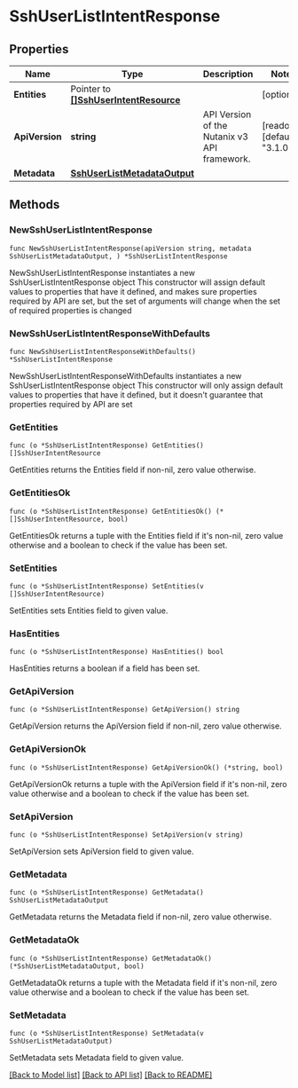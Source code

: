 # SshUserListIntentResponse

## Properties

Name | Type | Description | Notes
------------ | ------------- | ------------- | -------------
**Entities** | Pointer to [**[]SshUserIntentResource**](SshUserIntentResource.md) |  | [optional] 
**ApiVersion** | **string** | API Version of the Nutanix v3 API framework. | [readonly] [default to "3.1.0"]
**Metadata** | [**SshUserListMetadataOutput**](SshUserListMetadataOutput.md) |  | 

## Methods

### NewSshUserListIntentResponse

`func NewSshUserListIntentResponse(apiVersion string, metadata SshUserListMetadataOutput, ) *SshUserListIntentResponse`

NewSshUserListIntentResponse instantiates a new SshUserListIntentResponse object
This constructor will assign default values to properties that have it defined,
and makes sure properties required by API are set, but the set of arguments
will change when the set of required properties is changed

### NewSshUserListIntentResponseWithDefaults

`func NewSshUserListIntentResponseWithDefaults() *SshUserListIntentResponse`

NewSshUserListIntentResponseWithDefaults instantiates a new SshUserListIntentResponse object
This constructor will only assign default values to properties that have it defined,
but it doesn't guarantee that properties required by API are set

### GetEntities

`func (o *SshUserListIntentResponse) GetEntities() []SshUserIntentResource`

GetEntities returns the Entities field if non-nil, zero value otherwise.

### GetEntitiesOk

`func (o *SshUserListIntentResponse) GetEntitiesOk() (*[]SshUserIntentResource, bool)`

GetEntitiesOk returns a tuple with the Entities field if it's non-nil, zero value otherwise
and a boolean to check if the value has been set.

### SetEntities

`func (o *SshUserListIntentResponse) SetEntities(v []SshUserIntentResource)`

SetEntities sets Entities field to given value.

### HasEntities

`func (o *SshUserListIntentResponse) HasEntities() bool`

HasEntities returns a boolean if a field has been set.

### GetApiVersion

`func (o *SshUserListIntentResponse) GetApiVersion() string`

GetApiVersion returns the ApiVersion field if non-nil, zero value otherwise.

### GetApiVersionOk

`func (o *SshUserListIntentResponse) GetApiVersionOk() (*string, bool)`

GetApiVersionOk returns a tuple with the ApiVersion field if it's non-nil, zero value otherwise
and a boolean to check if the value has been set.

### SetApiVersion

`func (o *SshUserListIntentResponse) SetApiVersion(v string)`

SetApiVersion sets ApiVersion field to given value.


### GetMetadata

`func (o *SshUserListIntentResponse) GetMetadata() SshUserListMetadataOutput`

GetMetadata returns the Metadata field if non-nil, zero value otherwise.

### GetMetadataOk

`func (o *SshUserListIntentResponse) GetMetadataOk() (*SshUserListMetadataOutput, bool)`

GetMetadataOk returns a tuple with the Metadata field if it's non-nil, zero value otherwise
and a boolean to check if the value has been set.

### SetMetadata

`func (o *SshUserListIntentResponse) SetMetadata(v SshUserListMetadataOutput)`

SetMetadata sets Metadata field to given value.



[[Back to Model list]](../README.md#documentation-for-models) [[Back to API list]](../README.md#documentation-for-api-endpoints) [[Back to README]](../README.md)


